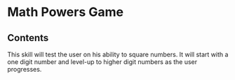 # Math Powers Game

## Contents
This skill will test the user on his ability to square numbers.  It will start with a one digit number and level-up to higher digit numbers as the user progresses.


